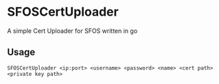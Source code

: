 # SFOSCertUploader

A simple Cert Uploader for SFOS written in go

## Usage
```
SFOSCertUploader <ip:port> <username> <password> <name> <cert path> <private key path>
```

